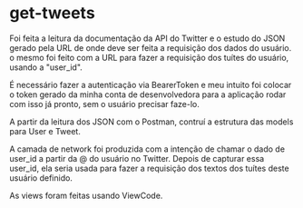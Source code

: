 # get-tweets

Foi feita a leitura da documentação da API do Twitter e o estudo do JSON gerado pela URL de onde deve ser feita a requisição dos dados do usuário. 
o mesmo foi feito com a URL para fazer a requisição dos tuítes do usuário, usando a "user_id".

É necessário fazer a autenticação via BearerToken e meu intuito foi colocar o token gerado da minha conta de desenvolvedora para a aplicação rodar com isso já pronto, sem o usuário precisar faze-lo.

A partir da leitura dos JSON com o Postman, contruí a estrutura das models para User e Tweet.

A camada de network foi produzida com a intenção de chamar o dado de user_id a partir da @ do usuário no Twitter. Depois de capturar essa user_id, ela seria usada para fazer a requisição dos textos dos tuítes deste usuário definido.

As views foram feitas usando ViewCode.

